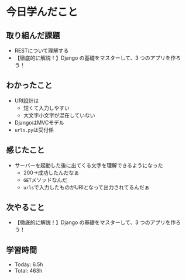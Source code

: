 # 今日学んだこと
## 取り組んだ課題
- RESTについて理解する
- 【徹底的に解説！】Django の基礎をマスターして、3 つのアプリを作ろう！
## わかったこと
- URI設計は
  - 短くて入力しやすい
  - 大文字小文字が混在していない
- DjangoはMVCモデル
- `urls.py`は受付係
## 感じたこと
- サーバーを起動した後に出てくる文字を理解できるようになった
  - 200→成功したんだなぁ
  - `GET`メソッドなんだ
  - `urls`で入力したものがURIとなって出力されてるんだぁ
## 次やること
- 【徹底的に解説！】Django の基礎をマスターして、3 つのアプリを作ろう！
## 学習時間
- Today: 6.5h
- Total: 463h